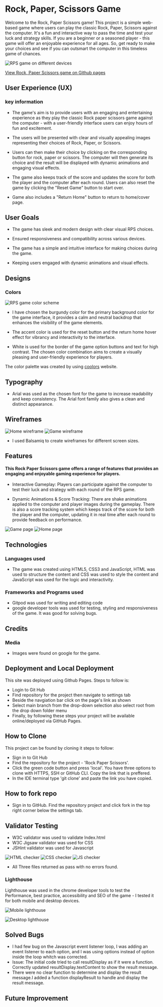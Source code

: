 # Rock, Paper, Scissors Game  

 Welcome to the Rock, Paper Scissors game! This project is a simple web-based game where users can play the classic Rock, Paper, Scissors against the computer. It's a fun and interactive way to pass the time and test your luck and strategy skills. If you are a beginner or a seasoned player - this game will offer an enjoyable experience for all ages. So, get ready to make your choices and see if you can outsmart the computer in this timeless game of chances.  

 ![RPS game on different devices](/Documentation%20/responsive-img.png)

 [View Rock, Paper Scissors game on Github pages](https://riipon1.github.io/rock-paper-scissors/)
## User Experience (UX) 

### key information 

- The game's aim is to provide users with an engaging and entertaining experience as they play the classic Rock paper scissors game against the computer - with a user-friendly interface users can enjoy hours of fun and excitement.  

- The users will be presented with clear and visually appealing images representing their choices of Rock, Paper, or Scissors. 

- Users can then make their choice by clicking on the corresponding button for rock, paper or scissors. The computer will then generate its choice and the result will be displayed with dynamic animations and engaging visual effects.  

- The game also keeps track of the score and updates the score for both the player and the computer after each round. Users can also reset the game by clicking the "Reset Game" button to start over. 

- Game also includes a "Return Home" button to return to home/cover page. 

## User Goals 

- The game has sleek and modern design with clear visual RPS choices. 

- Ensured responsiveness and compatibility across various devices. 

- The game has a simple and intuitive interface for making choices during the game. 

- Keeping users engaged with dynamic animations and visual effects. 


## Designs  

### Colors 
![RPS game color scheme](/Documentation%20/RPS-ColorPalette.png)
- I have chosen the burgundy color for the primary background color for the game interface, it provides a calm and neutral backdrop that enhances the visibility of the game elements. 

- The accent color is used for the reset button and the return home hover effect for vibrancy and interactivity to the interface. 

- White is used for the border of the game option buttons and text for high contrast. The chosen color combination aims to create a visually pleasing and user-friendly experience for players.  

The color palette was created by using [coolors](/Documentation%20/RPS-ColorPalette.png) website.

## Typography  

- Arial was used as the chosen font for the game to increase readability and keep consistency. The Arial font family also gives a clean and distinct appearance.  

## Wireframes 
![Home wireframe](/Documentation%20/wireframe-rps-home.png)
![Game wireframe](/Documentation%20/wireframe-rps-game.png)
- I used Balsamiq to create wireframes for different screen sizes.
## Features 

#### This Rock Paper Scissors game offers a range of features that provides an engaging and enjoyable gaming experience for players. 

- Interactive Gameplay: Players can participate against the computer to test their luck and strategy with each round of the RPS game.  

- Dynamic Animations & Score Tracking: There are shake animations applied to the computer and player images during the gameplay. There is also a score tracking system which keeps track of the score for both the player and the computer, updating it in real time after each round to provide feedback on performance. 

![Game page](/Documentation%20/RPS-Gamepage.png)
![Home page](/Documentation%20/RPS-homepage.png)

## Technologies 
### Languages used

- The game was created using HTML5, CSS3 and JavaScript, HTML was used to structure the content and CSS was used to style the content and JavaScript was used for the logic and interactivity. 

### Frameworks and Programs used

- Gitpod was used for writing and editing code
- google developer tools was used for testing, styling and responsiveness of the game. It was good for solving bugs. 

## Credits
### Media 

- Images were found on google for the game. 

## Deployment and Local Deployment 
This site was deployed using Github Pages.
Steps to follow is:
* Login to Git Hub
* Find repository for the project then navigate to settings tab
* Beside the navgiation bar click on the page's link as shown
* Select main branch from the drop-down selection also select root from the drop down folder menu
* Finally, by following these steps your project will be available online/deployed via GitHub Pages.
## How to Clone 
This project can be found by cloning it steps to follow:
* Sign in to Git Hub
* Find the repository for the project - 'Rock Paper Scissors'.
* Click the green code button and press 'local'. You have three options to clone with HTTPS, SSH or GitHub CLI. Copy the link that is preffered. 
* In the IDE terminal type 'git clone' and paste the link you have copied.

## How to fork repo
* Sign in to GitHub. Find the repository project and click fork in the top right corner below the settings tab. 
## Validator Testing 
- W3C validator was used to validate Index.html
- W3C Jigsaw validator was used for CSS
- JSHint validator was used for Javascript  

![HTML checker](/Documentation%20/html-checker.png)
![CSS checker](/Documentation%20/CSS-checker.png)
![JS checker](/Documentation%20/jhint-checker.png)
- All Three files returned as pass with no errors found.
### Lighthouse
Lighthouse was used in the chrome developer tools to test the Performance, best practice, accessibility and SEO of the game - I tested it for both mobile and desktop devices.  

![Mobile lighthouse](/Documentation%20/lighthouse%20-%20mobile.png)

![Desktop lighthouse](/Documentation%20/lighthouse%20-%20desktop.png)
## Solved Bugs
- I had few bug on the Javascript event listener loop, I was adding an event listener to each option, and I was using options instead of option inside the loop whitch was corrected.
- Issue: The initial code tried to call resultDisplay as if it were a function. Correctly updated resultDisplay.textContent to show the result message.
- There were no clear function to determine and display the result message.I added a function displayResult to handle and display the result message.

## Future Improvement 

